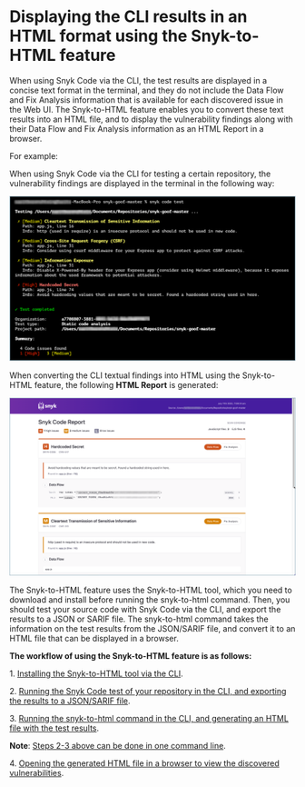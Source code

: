 # Displaying the CLI results in an HTML format using the Snyk-to-HTML feature

When using Snyk Code via the CLI, the test results are displayed in a concise text format in the terminal, and they do not include the Data Flow and Fix Analysis information that is available for each discovered issue in the Web UI. The Snyk-to-HTML feature enables you to convert these text results into an HTML file, and to display the vulnerability findings along with their Data Flow and Fix Analysis information as an HTML Report in a browser.

For example:

When using Snyk Code via the CLI for testing a certain repository, the vulnerability findings are displayed in the terminal in the following way:

![](<../../../../../.gitbook/assets/Snyk-to-HTML - Results in the CLI Terminal - 2.png>)

When converting the CLI textual findings into HTML using the Snyk-to-HTML feature, the following **HTML Report** is generated:

![](<../../../../../.gitbook/assets/Snyk-to-HTML - HTML Report - 2.png>)

The Snyk-to-HTML feature uses the Snyk-to-HTML tool, which you need to download and install before running the snyk-to-html command. Then, you should test your source code with Snyk Code via the CLI, and export the results to a JSON or SARIF file. The snyk-to-html command takes the information on the test results from the JSON/SARIF file, and convert it to an HTML file that can be displayed in a browser.

**The workflow of using the Snyk-to-HTML feature is as follows:**

1\. [Installing the Snyk-to-HTML tool via the CLI](installing-the-snyk-to-html-tool.md).

2\. [Running the Snyk Code test of your repository in the CLI, and exporting the results to a JSON/SARIF file](running-the-snyk-to-html-command.md#running-the-snyk-to-html-feature-in-several-steps).

3\. [Running the snyk-to-html command in the CLI, and generating an HTML file with the test results](running-the-snyk-to-html-command.md#running-the-snyk-to-html-feature-in-several-steps).

**Note**: [Steps 2-3 above can be done in one command line](running-the-snyk-to-html-command.md#running-the-snyk-to-html-command-in-one-step).

4\. [Opening the generated HTML file in a browser to view the discovered vulnerabilities](viewing-the-html-results.md).
